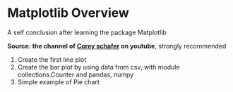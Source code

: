 # Matplotlib Overview
A self conclusion after learning the package Matplotlib

**Source: the channel of [Corey schafer](https://www.youtube.com/user/schafer5) on youtube**, strongly recommended


1. Create the first line plot
2. Create the bar plot by using data from csv, with module collections.Counter and pandas, numpy
3. Simple example of Pie chart
